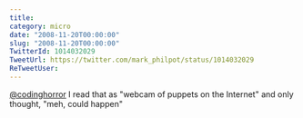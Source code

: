 ```yaml
---
title: 
category: micro
date: "2008-11-20T00:00:00"
slug: "2008-11-20T00:00:00"
TwitterId: 1014032029
TweetUrl: https://twitter.com/mark_philpot/status/1014032029
ReTweetUser: 
---
```


[@codinghorror](https://twitter.com/codinghorror) I read that as "webcam of puppets on the Internet" and only thought, "meh, could happen"